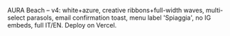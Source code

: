 AURA Beach – v4: white+azure, creative ribbons+full-width waves, multi-select parasols, email confirmation toast, menu label 'Spiaggia', no IG embeds, full IT/EN. Deploy on Vercel.
